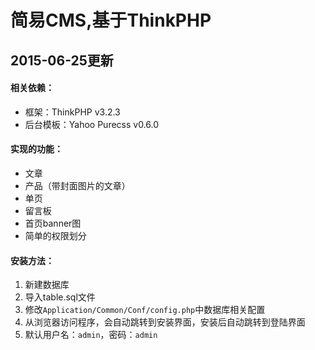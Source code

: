 # 简易CMS,基于ThinkPHP

## 2015-06-25更新

#### 相关依赖：
* 框架：ThinkPHP v3.2.3
* 后台模板：Yahoo Purecss v0.6.0

#### 实现的功能：
* 文章
* 产品（带封面图片的文章）
* 单页
* 留言板
* 首页banner图
* 简单的权限划分

#### 安装方法：
1. 新建数据库
2. 导入table.sql文件
3. 修改`Application/Common/Conf/config.php`中数据库相关配置
4. 从浏览器访问程序，会自动跳转到安装界面，安装后自动跳转到登陆界面
5. 默认用户名：`admin`，密码：`admin`
